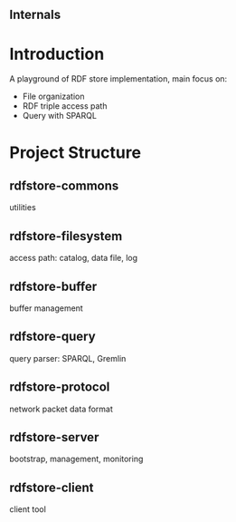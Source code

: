 Internals
---

# Introduction

A playground of RDF store implementation, main focus on:

- File organization
- RDF triple access path
- Query with SPARQL


# Project Structure

## rdfstore-commons

utilities

## rdfstore-filesystem

access path: catalog, data file, log

## rdfstore-buffer

buffer management

## rdfstore-query

query parser: SPARQL, Gremlin

## rdfstore-protocol

network packet data format

## rdfstore-server

bootstrap, management, monitoring

## rdfstore-client

client tool
